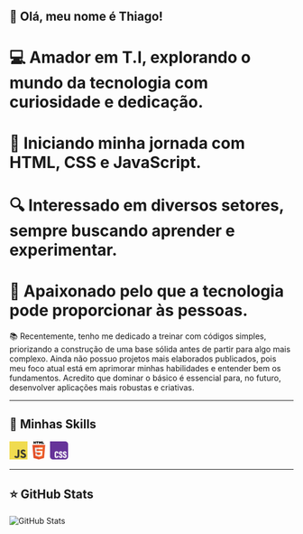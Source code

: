 ## 👊 Olá, meu nome é Thiago!

# 💻 Amador em T.I, explorando o mundo da tecnologia com curiosidade e dedicação.
# 🌱 Iniciando minha jornada com HTML, CSS e JavaScript.
# 🔍 Interessado em diversos setores, sempre buscando aprender e experimentar.
# 🚀 Apaixonado pelo que a tecnologia pode proporcionar às pessoas.

📚 Recentemente, tenho me dedicado a treinar com códigos simples, priorizando a construção de uma base sólida antes de partir para algo mais complexo. Ainda não possuo projetos mais elaborados publicados, pois meu foco atual está em aprimorar minhas habilidades e entender bem os fundamentos. Acredito que dominar o básico é essencial para, no futuro, desenvolver aplicações mais robustas e criativas.


---

## 🚀 Minhas Skills

<code><img height="32" src="https://raw.githubusercontent.com/github/explore/80688e429a7d4ef2fca1e82350fe8e3517d3494d/topics/javascript/javascript.png" alt="Javascript"/></code>
<code><img height="32" src="https://raw.githubusercontent.com/github/explore/80688e429a7d4ef2fca1e82350fe8e3517d3494d/topics/html/html.png" alt="HTML5"/></code>
<code><img height="32" src="https://raw.githubusercontent.com/github/explore/80688e429a7d4ef2fca1e82350fe8e3517d3494d/topics/css/css.png" alt="CSS"/></code>

---

## ⭐ GitHub Stats

![GitHub Stats](https://github-readme-stats.vercel.app/api?username=iuricode&show_icons=true)
